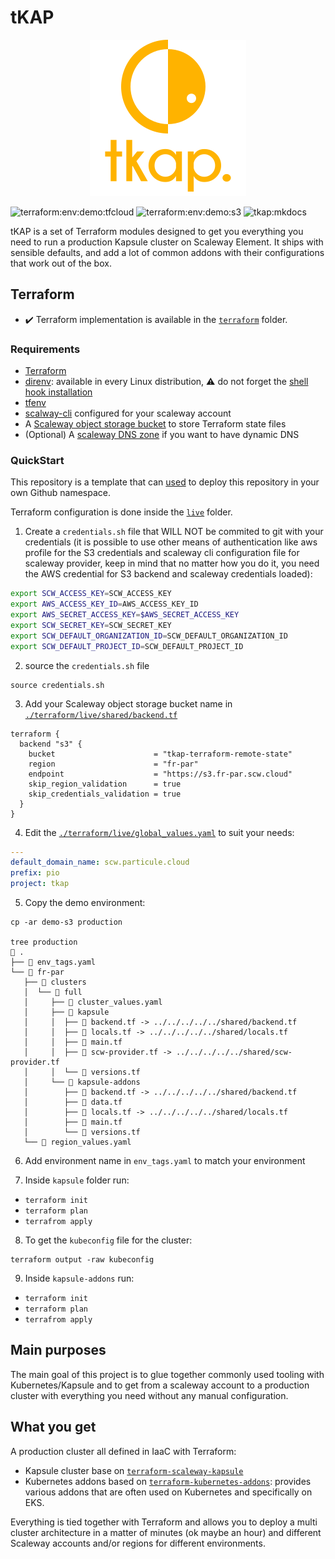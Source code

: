 # tKAP

<p align="center">
  <img src="images/logo.png">
</p>

![terraform:env:demo:tfcloud](https://github.com/particuleio/tkap/workflows/terraform:env:demo:tfcloud/badge.svg)
![terraform:env:demo:s3](https://github.com/particuleio/tkap/workflows/terraform:env:demo:s3/badge.svg)
![tkap:mkdocs](https://github.com/particuleio/tkap/workflows/tkap:mkdocs/badge.svg)

tKAP is a set of Terraform modules designed to get you everything
you need to run a production Kapsule cluster on Scaleway Element. It ships with
sensible defaults, and add a lot of common addons with their configurations that
work out of the box.

## Terraform

* :heavy_check_mark: Terraform implementation is available in the [`terraform`](./terraform) folder.

### Requirements

* [Terraform](https://www.terraform.io/downloads.html)
* [direnv](https://direnv.net/#basic-installation): available in every Linux distribution, :warning: do not forget the [shell hook installation](https://direnv.net/docs/hook.html)
* [tfenv](https://github.com/cloudposse/tfenv)
* [scalway-cli](https://github.com/scaleway/scaleway-cli) configured for your
    scaleway account
* A [Scaleway object storage bucket](https://console.scaleway.com/object-storage/buckets) to store Terraform state files
* (Optional) A [scaleway DNS zone](https://console.scaleway.com/domains/external) if you want to have dynamic DNS

### QuickStart

This repository is a template that can
[used](https://github.com/particuleio/tkap/generate) to deploy this repository
in your own Github namespace.

Terraform configuration is done inside the [`live`](./terraform/live) folder.

1. Create a `credentials.sh` file that WILL NOT be commited to git with your
   credentials (it is possible to use other means of authentication like aws
   profile for the S3 credentials and scaleway cli configuration file for
   scaleway provider, keep in mind that no matter how you do it, you need the
   AWS credential for S3 backend and scaleway credentials loaded):

  ```bash
  export SCW_ACCESS_KEY=SCW_ACCESS_KEY
  export AWS_ACCESS_KEY_ID=AWS_ACCESS_KEY_ID
  export AWS_SECRET_ACCESS_KEY=$AWS_SECRET_ACCESS_KEY
  export SCW_SECRET_KEY=SCW_SECRET_KEY
  export SCW_DEFAULT_ORGANIZATION_ID=SCW_DEFAULT_ORGANIZATION_ID
  export SCW_DEFAULT_PROJECT_ID=SCW_DEFAULT_PROJECT_ID
  ```

2. source the `credentials.sh` file

  ```console
  source credentials.sh
  ```

3. Add your Scaleway object storage bucket name in [`./terraform/live/shared/backend.tf`](./terraform/live/shared/backend.tf)

  ```hcl
  terraform {
    backend "s3" {
      bucket                      = "tkap-terraform-remote-state"
      region                      = "fr-par"
      endpoint                    = "https://s3.fr-par.scw.cloud"
      skip_region_validation      = true
      skip_credentials_validation = true
    }
  }
  ```

4. Edit the [`./terraform/live/global_values.yaml`](./terraform/live/global_values.yaml) to suit your needs:

  ```yaml
  ---
  default_domain_name: scw.particule.cloud
  prefix: pio
  project: tkap
  ```

5. Copy the demo environment:

```console
cp -ar demo-s3 production

tree production
 .
├──  env_tags.yaml
└──  fr-par
   ├──  clusters
   │  └──  full
   │     ├──  cluster_values.yaml
   │     ├──  kapsule
   │     │  ├──  backend.tf -> ../../../../../shared/backend.tf
   │     │  ├──  locals.tf -> ../../../../../shared/locals.tf
   │     │  ├──  main.tf
   │     │  ├──  scw-provider.tf -> ../../../../../shared/scw-provider.tf
   │     │  └──  versions.tf
   │     └──  kapsule-addons
   │        ├──  backend.tf -> ../../../../../shared/backend.tf
   │        ├──  data.tf
   │        ├──  locals.tf -> ../../../../../shared/locals.tf
   │        ├──  main.tf
   │        └──  versions.tf
   └──  region_values.yaml
```

6. Add environment name in `env_tags.yaml` to match your environment

7. Inside `kapsule` folder run:
  * `terraform init`
  * `terraform plan`
  * `terrafrom apply`

8. To get the `kubeconfig` file for the cluster:

  ```console
  terraform output -raw kubeconfig
  ```

9. Inside `kapsule-addons` run:
  * `terraform init`
  * `terraform plan`
  * `terrafrom apply`

## Main purposes

The main goal of this project is to glue together commonly used tooling with Kubernetes/Kapsule and to get from a scaleway account to a production cluster with everything you need without any manual configuration.

## What you get

A production cluster all defined in IaaC with Terraform:

* Kapsule cluster base on [`terraform-scaleway-kapsule`](https://github.com/particuleio/terraform-scaleway-kapsule)
* Kubernetes addons based on [`terraform-kubernetes-addons`](https://github.com/particuleio/terraform-kubernetes-addons): provides various addons that are often used on Kubernetes and specifically on EKS.

Everything is tied together with Terraform and allows you to deploy a multi cluster architecture in a matter of minutes (ok maybe an hour) and different Scaleway accounts and/or regions for different environments.
